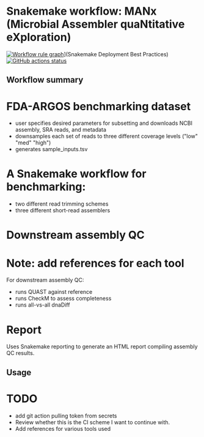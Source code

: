# Snakemake workflow: MANx (Microbial Assembler quaNtitative eXploration)

[![Workflow rule graph]([LINK/TO/OUTPUT.svg)]([https://github.com/snakemake/snakemake/blob/main/docs/snakefiles/deployment.rst](https://github.com/snakemake/snakemake/blob/main/docs/snakefiles/deployment.rst))](Snakemake Deployment Best Practices)
[![GitHub actions status](https://github.com/<owner>/<repo>/workflows/Tests/badge.svg?branch=main)](https://github.com/<owner>/<repo>/actions?query=branch%3Amain+workflow%3ATests)

## Workflow summary

# FDA-ARGOS benchmarking dataset
- user specifies desired parameters for subsetting and downloads NCBI assembly, SRA reads, and metadata
- downsamples each set of reads to three different coverage levels ("low" "med" "high")
- generates sample_inputs.tsv

# A Snakemake workflow for benchmarking:
- two different read trimming schemes
- three different short-read assemblers

# Downstream assembly QC
# Note: add references for each tool
For downstream assembly QC:
- runs QUAST against reference
- runs CheckM to assess completeness
- runs all-vs-all dnaDiff

# Report
Uses Snakemake reporting to generate an HTML report compiling assembly QC results.


## Usage


# TODO
* add git action pulling token from secrets 
* Review whether this is the CI scheme I want to continue with.
* Add references for various tools used
